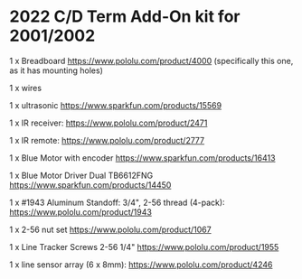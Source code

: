 # 2022 C/D Term Add-On kit for 2001/2002

  1 x Breadboard https://www.pololu.com/product/4000 (specifically this one, as it has mounting holes)
  
  1 x wires
  
  1 x ultrasonic https://www.sparkfun.com/products/15569
  
  1 x IR receiver: https://www.pololu.com/product/2471 

  1 x IR remote: https://www.pololu.com/product/2777
  
  1 x Blue Motor with encoder https://www.sparkfun.com/products/16413
  
  1 x Blue Motor Driver Dual TB6612FNG https://www.sparkfun.com/products/14450
  
  1 x #1943 Aluminum Standoff: 3/4", 2-56 thread (4-pack): https://www.pololu.com/product/1943
  
  1 x 2-56 nut set https://www.pololu.com/product/1067
  
  1 x Line Tracker Screws 2-56 1/4" https://www.pololu.com/product/1955

  1 x line sensor array (6 x 8mm): https://www.pololu.com/product/4246
